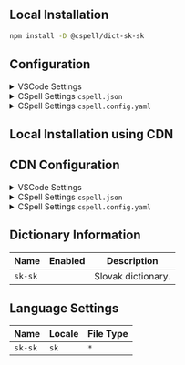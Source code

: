 ## Local Installation

```sh
npm install -D @cspell/dict-sk-sk
```

## Configuration

<details>
<summary>VSCode Settings</summary>

Add the following to your VSCode settings:

**`.vscode/settings.json`**

```jsonc
{
  "cSpell.import": ["@cspell/dict-sk-sk/cspell-ext.json"],
  "cSpell.language": "sk",
}
```

</details>

<details>
<summary>CSpell Settings <code>cspell.json</code></summary>

**`cspell.json`**

```jsonc
{
  "import": ["@cspell/dict-sk-sk/cspell-ext.json"],
  "language": "sk",
}
```

</details>

<details>
<summary>CSpell Settings <code>cspell.config.yaml</code></summary>

**`cspell.config.yaml`**

```yaml
import:
  - '@cspell/dict-sk-sk/cspell-ext.json'
language: sk
```

</details>

## Local Installation using CDN

## CDN Configuration

<details>
<summary>VSCode Settings</summary>

Add the following to your VSCode settings:

**`.vscode/settings.json`**

```jsonc
{
  "cSpell.import": ["https://cdn.jsdelivr.net/npm/@cspell/dict-sk-sk@latest/cspell-ext.json/cspell-ext.json"],
  "cSpell.language": "sk",
}
```

</details>

<details>
<summary>CSpell Settings <code>cspell.json</code></summary>

**`cspell.json`**

```jsonc
{
  "import": ["https://cdn.jsdelivr.net/npm/@cspell/dict-sk-sk@latest/cspell-ext.json/cspell-ext.json"],
  "language": "sk",
}
```

</details>

<details>
<summary>CSpell Settings <code>cspell.config.yaml</code></summary>

**`cspell.config.yaml`**

```yaml
import:
  - https://cdn.jsdelivr.net/npm/@cspell/dict-sk-sk@latest/cspell-ext.json/cspell-ext.json
language: sk
```

</details>

## Dictionary Information

| Name    | Enabled | Description        |
| ------- | ------- | ------------------ |
| `sk-sk` |         | Slovak dictionary. |

## Language Settings

| Name    | Locale | File Type |
| ------- | ------ | --------- |
| `sk-sk` | `sk`   | `*`       |
